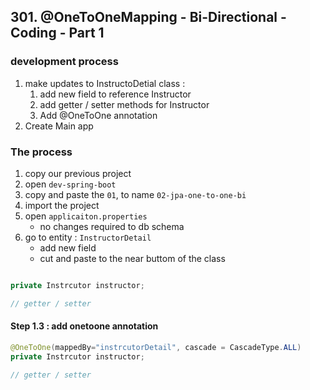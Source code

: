 ## 301. @OneToOneMapping - Bi-Directional - Coding - Part 1

### development process 
1. make updates to InstructoDetial class : 
   1. add new field to reference Instructor 
   2. add getter / setter methods for Instructor 
   3. Add @OneToOne annotation 
2. Create Main app 


### The process 
1. copy our previous project 
2. open `dev-spring-boot`
3. copy and paste the `01`, to name `02-jpa-one-to-one-bi`
4. import the project 
5. open `applicaiton.properties`
    * no changes required to db schema 
6. go to entity : `InstructorDetail`
    * add new field 
    * cut and paste to the near buttom of the class 
```java

private Instrcutor instructor; 

// getter / setter 


```

#### Step 1.3 : add onetoone annotation
```java
@OneToOne(mappedBy="instrcutorDetail", cascade = CascadeType.ALL)
private Instrcutor instructor; 

// getter / setter 


```

